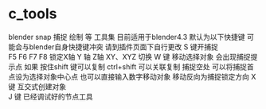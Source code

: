 # c_tools
blender snap 捕捉 绘制  等 工具集
目前适用于blender4.3
默认为以下快捷键  可能会与blender自身快捷键冲突  请到插件页面下自行更改
S 键开捕捉  
F5  F6  F7  F8  锁定X轴  Y 轴  Z轴 XY、XYZ 切换
W 键 移动选择对象 会出现捕捉提示点 如果  按住shift 键可以复制  ctrl+shift 可以关联复制 捕捉空处 可以将捕捉首点设为选择对象中心点 也可以直接输入数字移动对象 移动反向为捕捉锁定方向
X 键 互交式创建对象  
J 键 已经调试好的节点工具
